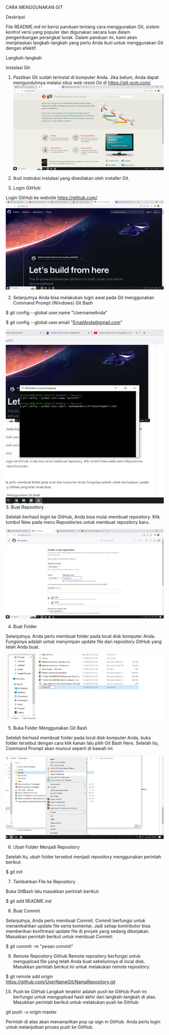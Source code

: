 CARA MENGGUNAKAN GIT

Deskripsi

File README.md ini berisi panduan tentang cara menggunakan Git, sistem kontrol versi yang populer dan digunakan secara luas dalam pengembangan perangkat lunak. Dalam panduan ini, kami akan menjelaskan langkah-langkah yang perlu Anda ikuti untuk menggunakan Git dengan efektif.

Langkah-langkah

Instalasi Git:
1. Pastikan Git sudah terinstal di komputer Anda. Jika belum, Anda dapat mengunduhnya melalui situs web resmi Git di https://git-scm.com/
![alt text](https://github.com/nurulfir/latihanVCS/blob/nurulfir-patch-1/Gambar1.jpg?raw=true)
2. Ikuti instruksi instalasi yang disediakan oleh installer Git.

1. Login GitHub:

Login GitHub ke website https://github.com/
![alt text](https://github.com/nurulfir/latihanVCS/blob/main/WhatsApp%20Image%202023-10-17%20at%2018.56.32_af1ef305.jpg?raw=true)

2. Selanjutnya Anda bisa melakukan login awal pada Git menggunakan Command Prompt (Windows) Git Bash

$ git config --global user.name "UsernameAnda"

$ git config --global user.email "EmailAnda@gmail.com"

![alt text](https://github.com/nurulfir/latihanVCS/blob/main/WhatsApp%20Image%202023-10-18%20at%2000.11.10_32ad7fd0.jpg?raw=true)
3. Buat Repository

Setelah berhasil login ke GitHub, Anda bisa mulai membuat repository. Klik tombol New pada menu Repositories untuk membuat repository baru.

![alt text](https://github.com/nurulfir/latihanVCS/blob/main/WhatsApp%20Image%202023-10-18%20at%2000.14.22_d430e05a.jpg?raw=true)

4. Buat Folder

Selanjutnya, Anda perlu membuat folder pada local disk komputer Anda. Fungsinya adalah untuk menyimpan update file dari repository GitHub yang telah Anda buat.

![alt text](https://github.com/nurulfir/latihanVCS/blob/main/WhatsApp%20Image%202023-10-17%20at%2022.12.02_1e8b0c0d.jpg?raw=true)

5. Buka Folder Menggunakan Git Bash

Setelah berhasil membuat folder pada local disk komputer Anda,  buka folder tersebut dengan cara klik kanan lalu pilih Git Bash Here. Setelah itu, Command Prompt akan muncul seperti di bawah ini.

![alt text](https://github.com/nurulfir/latihanVCS/blob/main/WhatsApp%20Image%202023-10-17%20at%2022.18.47_36bd0e61.jpg?raw=true)

6. Ubah Folder Menjadi Repository

Setelah itu, ubah folder tersebut menjadi repository menggunakan perintah berikut:

$ git init

7. Tambahkan File ke Repository

Buka GitBash lalu masukkan perintah berikut:

$ git add README.md

8. Buat Commit

Selanjutnya, Anda perlu membuat Commit. Commit berfungsi untuk menambahkan update file serta komentar. Jadi setiap kontributor bisa memberikan konfirmasi update file di proyek yang sedang dikerjakan. Masukkan perintah berikut untuk membuat Commit:

$ git commit -m "pesan commit"

9. Remote Repository Github
Remote repository berfungsi untuk mengupload file yang telah Anda buat sebelumnya di local disk. Masukkan perintah berikut ini untuk melakukan remote repository:

$ git remote add origin https://github.com/UserNameGit/NamaRepository.git

10. Push ke GitHub 
Langkah terakhir adalah push ke GitHub Push ini berfungsi untuk mengupload hasil akhir dari langkah-langkah di atas. Masukkan perintah berikut untuk melakukan push ke GitHub:

git push -u origin master

Perintah di atas akan menampilkan pop up sign in GitHub. Anda perlu login untuk melanjutkan proses push ke GitHub.
